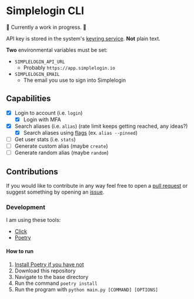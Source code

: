 # Simplelogin CLI

:construction: Currently a work in progress. :construction:

API key is stored in the system's [keyring service](https://pypi.org/project/keyring/). **Not** plain text.

**Two** environmental variables must be set:

- `SIMPLELOGIN_API_URL`
  - Probably `https://app.simplelogin.io`
- `SIMPLELOGIN_EMAIL`
  - The email you use to sign into Simplelogin

## Capabilities

- [x] Login to account (i.e. `login`)
  - [x] Login with MFA
- [x] Search aliases (i.e. `alias`) (rate limit keeps getting reached, any ideas?)
  - [x] Search aliases using [flags](https://github.com/simple-login/app/blob/master/docs/api.md#get-apiv2aliases) (ex. `alias --pinned`)
- [ ] Get user stats (i.e. `stats`)
- [ ] Generate custom alias (maybe `create`)
- [ ] Generate random alias (maybe `random`)

## Contributions

If you would like to contribute in any way feel free to open a [pull request](https://github.com/joedemcher/simplelogin-cli/pulls) or suggest something by opening an [issue](https://github.com/joedemcher/simplelogin-cli/issues).

### Development

I am using these tools:

- [Click](https://click.palletsprojects.com/en/8.1.x/)
- [Poetry](https://python-poetry.org/)

#### How to run

1. [Install Poetry if you have not](https://python-poetry.org/docs/#installing-with-pipx)
2. Download this repository
3. Navigate to the base directory
4. Run the command `poetry install`
5. Run the program with `python main.py [COMMAND] [OPTIONS]`
